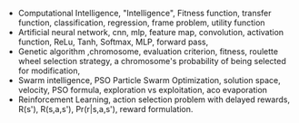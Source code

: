 - Computational Intelligence, "Intelligence", Fitness function,  transfer function, classification,  regression, frame problem, utility function
- Artificial neural network, cnn, mlp, feature map, convolution, activation function, ReLu, Tanh, Softmax, MLP, forward pass,
- Genetic algorithm ,chromosome, evaluation criterion, fitness, roulette wheel selection strategy, a chromosome's probability of being selected for modification, 
- Swarm intelligence, PSO Particle Swarm Optimization, solution space, velocity, PSO formula, exploration vs exploitation, aco evaporation
- Reinforcement Learning, action selection problem with delayed rewards, R(s'), R(s,a,s'), Pr(r|s,a,s'), reward formulation.